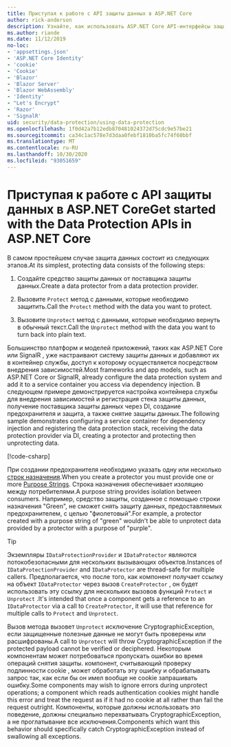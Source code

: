 ```yaml
---
title: Приступая к работе с API защиты данных в ASP.NET Core
author: rick-anderson
description: Узнайте, как использовать ASP.NET Core API-интерфейсы защиты данных для защиты и снятия защиты данных в приложении.
ms.author: riande
ms.date: 11/12/2019
no-loc:
- 'appsettings.json'
- 'ASP.NET Core Identity'
- 'cookie'
- 'Cookie'
- 'Blazor'
- 'Blazor Server'
- 'Blazor WebAssembly'
- 'Identity'
- "Let's Encrypt"
- 'Razor'
- 'SignalR'
uid: security/data-protection/using-data-protection
ms.openlocfilehash: 1f0d42a7b12edb870481024372d75cdc9e57be21
ms.sourcegitcommit: ca34c1ac578e7d3daa0febf1810ba5fc74f60bbf
ms.translationtype: MT
ms.contentlocale: ru-RU
ms.lasthandoff: 10/30/2020
ms.locfileid: "93051659"
---
```

# <a name="get-started-with-the-data-protection-apis-in-aspnet-core"></a><span data-ttu-id="b3238-103">Приступая к работе с API защиты данных в ASP.NET Core</span><span class="sxs-lookup"><span data-stu-id="b3238-103">Get started with the Data Protection APIs in ASP.NET Core</span></span>

<a name="security-data-protection-getting-started"></a>

<span data-ttu-id="b3238-104">В самом простейшем случае защита данных состоит из следующих этапов.</span><span class="sxs-lookup"><span data-stu-id="b3238-104">At its simplest, protecting data consists of the following steps:</span></span>

1. <span data-ttu-id="b3238-105">Создайте средство защиты данных от поставщика защиты данных.</span><span class="sxs-lookup"><span data-stu-id="b3238-105">Create a data protector from a data protection provider.</span></span>

2. <span data-ttu-id="b3238-106">Вызовите `Protect` метод с данными, которые необходимо защитить.</span><span class="sxs-lookup"><span data-stu-id="b3238-106">Call the `Protect` method with the data you want to protect.</span></span>

3. <span data-ttu-id="b3238-107">Вызовите `Unprotect` метод с данными, которые необходимо вернуть в обычный текст.</span><span class="sxs-lookup"><span data-stu-id="b3238-107">Call the `Unprotect` method with the data you want to turn back into plain text.</span></span>

<span data-ttu-id="b3238-108">Большинство платформ и моделей приложений, таких как ASP.NET Core или SignalR , уже настраивают систему защиты данных и добавляют их в контейнер службы, доступ к которому осуществляется посредством внедрения зависимостей.</span><span class="sxs-lookup"><span data-stu-id="b3238-108">Most frameworks and app models, such as ASP.NET Core or SignalR, already configure the data protection system and add it to a service container you access via dependency injection.</span></span> <span data-ttu-id="b3238-109">В следующем примере демонстрируется настройка контейнера службы для внедрения зависимостей и регистрация стека защиты данных, получение поставщика защиты данных через DI, создание предохранителя и защита, а также снятие защиты данных.</span><span class="sxs-lookup"><span data-stu-id="b3238-109">The following sample demonstrates configuring a service container for dependency injection and registering the data protection stack, receiving the data protection provider via DI, creating a protector and protecting then unprotecting data.</span></span>

[!code-csharp[](../../security/data-protection/using-data-protection/samples/protectunprotect.cs?highlight=26,34,35,36,37,38,39,40)]

<span data-ttu-id="b3238-110">При создании предохранителя необходимо указать одну или несколько [строк назначения](xref:security/data-protection/consumer-apis/purpose-strings).</span><span class="sxs-lookup"><span data-stu-id="b3238-110">When you create a protector you must provide one or more [Purpose Strings](xref:security/data-protection/consumer-apis/purpose-strings).</span></span> <span data-ttu-id="b3238-111">Строка назначения обеспечивает изоляцию между потребителями.</span><span class="sxs-lookup"><span data-stu-id="b3238-111">A purpose string provides isolation between consumers.</span></span> <span data-ttu-id="b3238-112">Например, средство защиты, созданное с помощью строки назначения "Green", не сможет снять защиту данных, предоставляемых предохранителем, с целью "фиолетовый".</span><span class="sxs-lookup"><span data-stu-id="b3238-112">For example, a protector created with a purpose string of "green" wouldn't be able to unprotect data provided by a protector with a purpose of "purple".</span></span>

>[!TIP]
> <span data-ttu-id="b3238-113">Экземпляры `IDataProtectionProvider` и `IDataProtector` являются потокобезопасными для нескольких вызывающих объектов.</span><span class="sxs-lookup"><span data-stu-id="b3238-113">Instances of `IDataProtectionProvider` and `IDataProtector` are thread-safe for multiple callers.</span></span> <span data-ttu-id="b3238-114">Предполагается, что после того, как компонент получает ссылку на объект `IDataProtector` через вызов `CreateProtector` , он будет использовать эту ссылку для нескольких вызовов функций `Protect` и `Unprotect` .</span><span class="sxs-lookup"><span data-stu-id="b3238-114">It's intended that once a component gets a reference to an `IDataProtector` via a call to `CreateProtector`, it will use that reference for multiple calls to `Protect` and `Unprotect`.</span></span>
>
><span data-ttu-id="b3238-115">Вызов метода вызовет `Unprotect` исключение CryptographicException, если защищенные полезные данные не могут быть проверены или расшифрованы.</span><span class="sxs-lookup"><span data-stu-id="b3238-115">A call to `Unprotect` will throw CryptographicException if the protected payload cannot be verified or deciphered.</span></span> <span data-ttu-id="b3238-116">Некоторым компонентам может потребоваться пропускать ошибки во время операций снятия защиты. компонент, считывающий проверку подлинности cookie , может обработать эту ошибку и обрабатывать запрос так, как если бы он имел вообще не cookie запрашивать ошибку.</span><span class="sxs-lookup"><span data-stu-id="b3238-116">Some components may wish to ignore errors during unprotect operations; a component which reads authentication cookies might handle this error and treat the request as if it had no cookie at all rather than fail the request outright.</span></span> <span data-ttu-id="b3238-117">Компоненты, которые должны использовать это поведение, должны специально перехватывать CryptographicException, а не проглатывание все исключения.</span><span class="sxs-lookup"><span data-stu-id="b3238-117">Components which want this behavior should specifically catch CryptographicException instead of swallowing all exceptions.</span></span>
